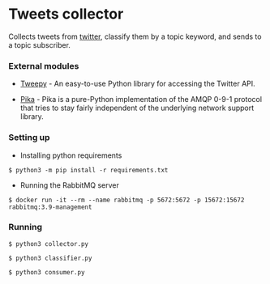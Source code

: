 # Tweets collector

Collects tweets from [twitter](https://twitter.com/), classify them by a topic keyword, and sends to a topic subscriber.

### External modules

- [Tweepy](https://www.tweepy.org/) - An easy-to-use Python library for accessing the Twitter API.

- [Pika](https://pika.readthedocs.io/en/stable/) - Pika is a pure-Python implementation of the AMQP 0-9-1 protocol that tries to stay fairly independent of the underlying network support library.

### Setting up

- Installing python requirements
```
$ python3 -m pip install -r requirements.txt
```

- Running the RabbitMQ server
```
$ docker run -it --rm --name rabbitmq -p 5672:5672 -p 15672:15672 rabbitmq:3.9-management
```

### Running
```
$ python3 collector.py

$ python3 classifier.py

$ python3 consumer.py

```
